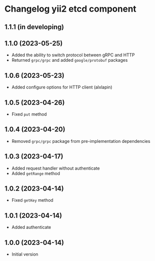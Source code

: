 # Changelog yii2 etcd component

## 1.1.1 (in developing)


## 1.1.0 (2023-05-25)
- Added the ability to switch protocol between gRPC and HTTP
- Returned `grpc/grpc` and added `google/protobuf` packages

## 1.0.6 (2023-05-23)
- Added configure options for HTTP client (alxlapin)

## 1.0.5 (2023-04-26)
- Fixed `put` method

## 1.0.4 (2023-04-20)
- Removed `grpc/grpc` package from pre-implementation dependencies

## 1.0.3 (2023-04-17)
- Added request handler without authenticate
- Added `getRange` method

## 1.0.2 (2023-04-14)
- Fixed `getKey` method

## 1.0.1 (2023-04-14)
- Added authenticate

## 1.0.0 (2023-04-14)
- Initial version
